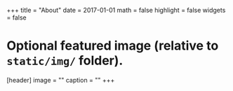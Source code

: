+++
title = "About"
date = 2017-01-01
math = false
highlight = false
widgets = false

# Optional featured image (relative to `static/img/` folder).
[header]
image = ""
caption = ""
+++

<!-- ## Me
<div align="middle">
  <img src="/img/headshot.jpeg" width="25%">
</div>  

## This website -->

<!-- This website is built with [Hugo](https://hugo.com) using a modified version of the [Academic](https://sourcethemes.com/academic/) theme. I host it for free on GitHub pages, though I do pay a small annual fee to Google Domain for the domain name. I started out with Jekyll, but making the switch to Hugo wasn't a very big deal. I did it so that I could take advantage of the beautiful integration of Hugo and R made possible by the [blogdown](https://bookdown.org/yihui/blogdown/) package. If you're interested you can check out all the source code [here](https://github.com/hansenjohnson/website/). -->
